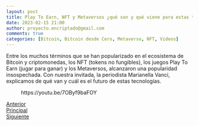 ```yaml
---
layout: post
title: Play To Earn, NFT y Metaversos ¿qué son y qué viene para estas tecnologías?
date: 2023-02-15 21:00
author: proyecto.encriptado@gmail.com
comments: true
categories: [Bitcoin, Bitcoin desde Cero, Metaverso, NFT, Videos]
---
```

<!-- wp:paragraph -->
<p>Entre los muchos términos que se han popularizado en el ecosistema de Bitcoin y criptomonedas, los NFT (tokens no fungibles), los juegos Play To Earn (jugar para ganar) y los Metaversos, alcanzaron una popularidad insospechada. Con nuestra invitada, la periodista Marianella Vanci, explicamos de qué van y cuál es el futuro de estas tecnologías.</p>
<!-- /wp:paragraph -->

<!-- wp:embed {"url":"https://youtu.be/7OByf9baFOY","type":"video","providerNameSlug":"youtube","responsive":true,"className":"wp-embed-aspect-16-9 wp-has-aspect-ratio"} -->
<figure class="wp-block-embed is-type-video is-provider-youtube wp-block-embed-youtube wp-embed-aspect-16-9 wp-has-aspect-ratio"><div class="wp-block-embed__wrapper">
https://youtu.be/7OByf9baFOY
</div></figure>
<!-- /wp:embed -->

<!-- wp:columns -->
<div class="wp-block-columns"><!-- wp:column -->
<div class="wp-block-column"><!-- wp:buttons {"layout":{"type":"flex"}} -->
<div class="wp-block-buttons"><!-- wp:button {"className":"is-style-outline"} -->
<div class="wp-block-button is-style-outline"><a class="wp-block-button__link wp-element-button" href="https://proyectobitcoin.com/?p=150">Anterior</a></div>
<!-- /wp:button --></div>
<!-- /wp:buttons --></div>
<!-- /wp:column -->

<!-- wp:column -->
<div class="wp-block-column"><!-- wp:buttons {"layout":{"type":"flex","justifyContent":"center"}} -->
<div class="wp-block-buttons"><!-- wp:button {"className":"is-style-outline"} -->
<div class="wp-block-button is-style-outline"><a class="wp-block-button__link wp-element-button" href="https://proyectobitcoin.com/?page_id=218">Principal</a></div>
<!-- /wp:button --></div>
<!-- /wp:buttons --></div>
<!-- /wp:column -->

<!-- wp:column -->
<div class="wp-block-column"><!-- wp:buttons {"layout":{"type":"flex","justifyContent":"right"}} -->
<div class="wp-block-buttons"><!-- wp:button {"className":"is-style-outline"} -->
<div class="wp-block-button is-style-outline"><a class="wp-block-button__link wp-element-button" href="https://proyectobitcoin.com/?p=154">Siguiente </a></div>
<!-- /wp:button --></div>
<!-- /wp:buttons --></div>
<!-- /wp:column --></div>
<!-- /wp:columns -->

